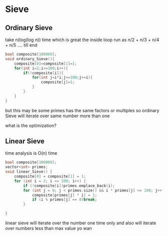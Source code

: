 # Sieve

## Ordinary Sieve

take n(log(log n)) time  which is great 
the inside loop run as n/2 + n/3 + n/4 + n/5 …. till end 

```cpp
bool composite[100000];
void ordinary_Sieve(){
    composite[0]=composite[1]=1;
    for(int i=2;i<=100;i++){
        if(!composite[i]){
            for(int j=i*i;j<=100;j+=i){
                composite[j]=1;
            }
        }
    }
}
```

but this may be some primes has the same factors or multiples so ordinary Sieve will iterate over same number more than one 

what is the optimization? 

## Linear Sieve

time analysis is O(n) time 

```cpp
bool composite[100000];
vector<int> primes;
void linear_Sieve() {
    composite[0] = composite[1] = 1;
    for (int i = 2; i <= 100; i++) {
        if (!composite[i])primes.emplace_back(i);
        for (int j = 0; j < primes.size() && i * primes[j] <= 100; j++) {
            composite[primes[j] * i] = 1;
            if (i % primes[j] == 0)break;
        }

}
```

linear sieve will iterate over the number one time only and also will iterate over numbers less than max value yo wan
